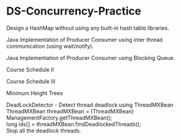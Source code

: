 # DS-Concurrency-Practice
Design a HashMap without using any built-in hash table libraries.

Java Implementation of Producer Consumer using inter thread communication (using wait/notify).

Java Implementation of Producer Consumer using Blocking Queue.

Course Schedule II

Course Schedule III

Minimum Height Trees

DeadLockDetector - Detect thread deadlock using ThreadMXBean
<br>ThreadMXBean threadMXBean = (ThreadMXBean) ManagementFactory.getThreadMXBean();
<br>long ids[] = threadMXBean.findDeadlockedThreads();
<br>Stop all the deadlock threads.
